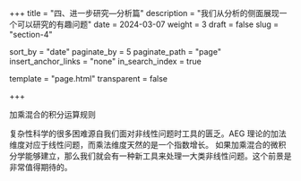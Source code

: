 +++
title = "四、进一步研究—分析篇"
description = "我们从分析的侧面展现一个可以研究的有趣问题"
date = 2024-03-07
weight = 3
draft = false
slug = "section-4"

sort_by = "date"
paginate_by = 5
paginate_path = "page"
insert_anchor_links = "none"
in_search_index = true

template = "page.html"
transparent = false

+++

加乘混合的积分运算规则

复杂性科学的很多困难源自我们面对非线性问题时工具的匮乏。AEG 理论的加法维度对应于线性问题，而乘法维度天然的是一个指数增长。
如果加乘混合的微积分学能够建立，那么我们就会有一种新工具来处理一大类非线性问题。这个前景是非常值得期待的。